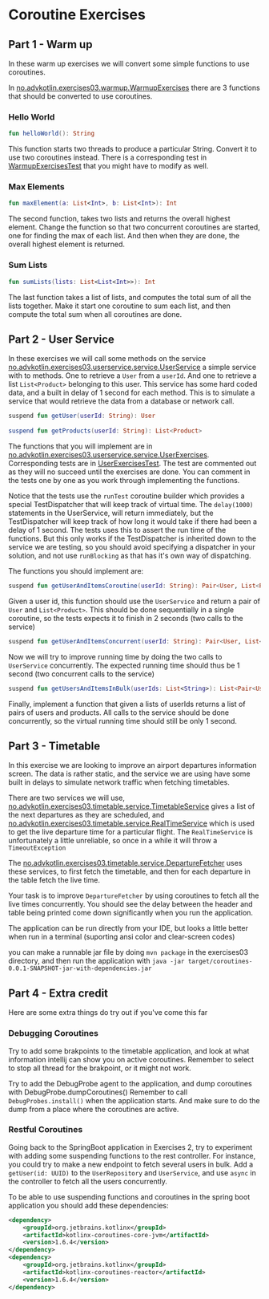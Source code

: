 # Coroutine Exercises

## Part 1 - Warm up

In these warm up exercises we will convert some simple functions to use coroutines. 

In [no.advkotlin.exercises03.warmup.WarmupExercises](src/main/kotlin/no/advkotlin/exercises03/warmup/WarmupExercises.kt)
there are 3 functions that should be converted to use coroutines.

### Hello World

```kotlin
fun helloWorld(): String
```

This function starts two threads to produce a particular String. Convert it to use two coroutines
instead. There is a corresponding test in 
[WarmupExercisesTest](src/test/kotlin/no/advkotlin/exercises03/warmup/WarmupExercisesTest.kt) 
that you might have to modify as well.

### Max Elements

```kotlin
fun maxElement(a: List<Int>, b: List<Int>): Int
```

The second function, takes two lists and returns the overall highest element. Change the function so
that two concurrent coroutines are started, one for finding the max of each list. And then when they
are done, the overall highest element is returned.

### Sum Lists

```kotlin
fun sumLists(lists: List<List<Int>>): Int
```

The last function takes a list of lists, and computes the total sum of all the lists together.
Make it start one coroutine to sum each list, and then compute the total sum when all coroutines
are done.

## Part 2 - User Service

In these exercises we will call some methods on the service 
[no.advkotlin.exercises03.userservice.service.UserService](src/main/kotlin/no/advkotlin/exercises03/userservice/service/UserService.kt)
a simple service with to methods. One to retrieve a `User` from a `userId`. And one to retrieve a list `List<Product>`
belonging to this user. This service has some hard coded data, and a built in delay of 1 second for each 
method. This is to simulate a service that would retrieve the data from a database or network call.


```kotlin
suspend fun getUser(userId: String): User
    
suspend fun getProducts(userId: String): List<Product>
```

The functions that you will implement are in
[no.advkotlin.exercises03.userservice.service.UserExercises](src/main/kotlin/no/advkotlin/exercises03/userservice/service/UserExercises.kt). 
Corresponding tests are in
[UserExercisesTest](src/test/kotlin/no/advkotlin/exercises03/userservice/UserExercisesTest.kt). 
The test are commented out as they will no succeed until the exercises are done. You can 
comment in the tests one by one as you work through implementing the functions.

Notice that the tests use the `runTest` coroutine builder which provides a special TestDispatcher that will keep
track of virtual time. The `delay(1000)` statements in the UserService, will return immediately, but the TestDispatcher
will keep track of how long it would take if there had been a delay of 1 second. The tests uses this to assert the
run time of the functions. But this only works if the TestDispatcher is inherited down to the service we are testing,
so you should avoid specifying a dispatcher in your solution, and not use `runBlocking` as that has it's own way of dispatching.

The functions you should implement are:

```kotlin
suspend fun getUserAndItemsCoroutine(userId: String): Pair<User, List<Product>> 
```

Given a user id, this function should use the `UserService` and return a pair of `User` and `List<Product>`. This should
be done sequentially in a single coroutine, so the tests expects it to finish in 2 seconds (two calls to the service)

```kotlin
suspend fun getUserAndItemsConcurrent(userId: String): Pair<User, List<Product>>
```

Now we will try to improve running time by doing the two calls to `UserService` concurrently. The expected running
time should thus be 1 second (two concurrent calls to the service)

```kotlin
suspend fun getUsersAndItemsInBulk(userIds: List<String>): List<Pair<User, List<Product>>>
```

Finally, implement a function that given a lists of userIds returns a list of pairs of users and products. All
calls to the service should be done concurrently, so the virtual running time should still be only 1 second.

## Part 3 - Timetable

In this exercise we are looking to improve an airport departures information screen. The data is rather static,
and the service we are using have some built in delays to simulate network traffic when fetching timetables.

There are two services we will use,
[no.advkotlin.exercises03.timetable.service.TimetableService](src/main/kotlin/no/advkotlin/exercises03/timetable/service/TimetableService.kt)
gives a list of the next departures as they are scheduled, 
and
[no.advkotlin.exercises03.timetable.service.RealTimeService](src/main/kotlin/no/advkotlin/exercises03/timetable/service/RealTimeService.kt)
which is used to get the live departure time for a particular flight. The `RealTimeService`
is unfortunately a little unreliable, so once in a while it will throw a `TimeoutException`

The
[no.advkotlin.exercises03.timetable.service.DepartureFetcher](src/main/kotlin/no/advkotlin/exercises03/timetable/service/DepartureFetcher.kt)
uses these services, to first fetch the timetable, and then for each departure in the table
fetch the live time. 

Your task is to improve `DepartureFetcher` by using coroutines to fetch all the live times concurrently. You should see
the delay between the header and table being printed come down significantly when you run the application.

The application can be run directly from your IDE, but looks a little better when run in a terminal 
(suporting ansi color and clear-screen codes)

you can make a runnable jar file by doing `mvn package` in the exercises03 directory, and then run the application
with `java -jar target/coroutines-0.0.1-SNAPSHOT-jar-with-dependencies.jar`

## Part 4 - Extra credit

Here are some extra things do try out if you've come this far

### Debugging Coroutines

Try to add some brakpoints to the timetable application, and look at what information intellij can show you on
active coroutines. Remember to select to stop all thread for the brakpoint, or it might not work.

Try to add the DebugProbe agent to the application, and dump coroutines with DebugProbe.dumpCoroutines()
Remember to call `DebugProbes.install()` when the application starts. And make sure to do the dump from
a place where the coroutines are active.

### Restful Coroutines

Going back to the SpringBoot application in Exercises 2, try to experiment with adding some suspending functions
to the rest controller. For instance, you could try to make a new endpoint to fetch several users in bulk. 
Add a `getUser(id: UUID)` to the `UserRepository` and `UserService`, and use `async` in the controller to fetch
all the users concurrently.

To be able to use suspending functions and coroutines in the spring boot application you should add these 
dependencies:

```xml
<dependency>
    <groupId>org.jetbrains.kotlinx</groupId>
    <artifactId>kotlinx-coroutines-core-jvm</artifactId>
    <version>1.6.4</version>
</dependency>
<dependency>
    <groupId>org.jetbrains.kotlinx</groupId>
    <artifactId>kotlinx-coroutines-reactor</artifactId>
    <version>1.6.4</version>
</dependency>
```